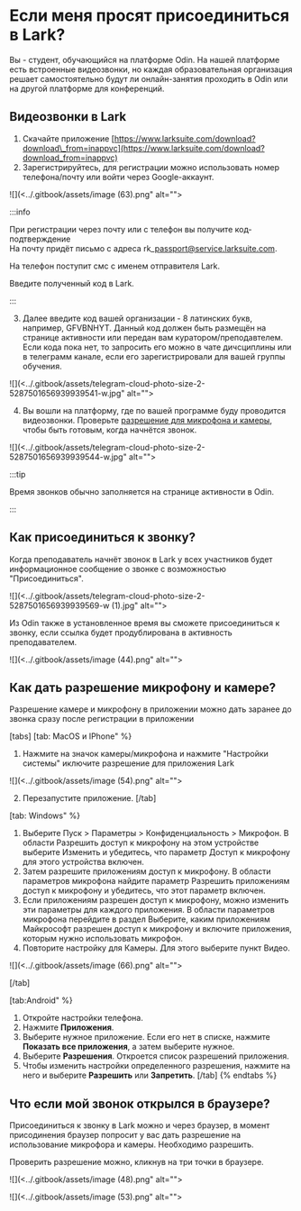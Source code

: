 # Если меня просят присоединиться в Lark?

Вы - студент, обучающийся на платформе Odin. На нашей платформе есть встроенные видеозвонки, но каждая образовательная организация решает самостоятельно будут ли онлайн-занятия проходить в  Odin или на другой платформе для конференций.

## Видеозвонки в Lark

1. Скачайте приложение [ ](https://www.larksuite.com/download?download_from=inappvc)[ ](https://www.larksuite.com/download?download_from=inappvc)[ ](https://www.larksuite.com/download?download_from=inappvc)[https://www.larksuite.com/download?download\_from=inappvc](https://www.larksuite.com/download?download_from=inappvc)
2. Зарегистрируйтесь, для регистрации можно использовать номер телефона/почту или войти через Google-аккаунт.

![](<../.gitbook/assets/image (63).png" alt=""><figcaption></figcaption></figure>

:::info

При регистрации через почту или с телефон вы получите код-подтверждение \
На почту придёт письмо с адреса rk\_passport@service.larksuite.com.&#x20;

На телефон поступит смс с именем отправителя Lark.

Введите полученный код в Lark.

:::

3. Далее введите код вашей организации - 8 латинских букв, например, GFVBNHYT. Данный код должен быть размещён на странице активности или передан вам куратором/преподавтелем. Если кода пока нет, то запросить его можно в чате дичсциплины или в телеграмм канале, если его зарегистрировали для вашей группы обучения.

![](<../.gitbook/assets/telegram-cloud-photo-size-2-5287501656939939541-w.jpg" alt=""><figcaption></figcaption></figure>

4. Вы вошли на платформу, где по вашей программе буду проводится видеозвонки. Проверьте [разрешение для микрофона и камеры](esli-menya-prosyat-prisoedinitsya-v-lark.md#kak-dat-razreshenie-mikrofonu-i-kamere), чтобы быть готовым, когда начнётся звонок.

![](<../.gitbook/assets/telegram-cloud-photo-size-2-5287501656939939544-w.jpg" alt=""><figcaption></figcaption></figure>

:::tip

Время звонков обычно заполняется на странице активности в Odin.

:::

## Как  присоединиться к звонку?

Когда преподаватель начнёт звонок в Lark у всех участников будет информационное сообщение о звонке с возможностью "Присоединиться".

![](<../.gitbook/assets/telegram-cloud-photo-size-2-5287501656939939569-w (1).jpg" alt=""><figcaption></figcaption></figure>

Из  Odin также в установленное время вы сможете присоединиться к звонку, если ссылка будет продублирована в активность преподавателем.&#x20;

![](<../.gitbook/assets/image (44).png" alt=""><figcaption></figcaption></figure>

## Как дать разрешение микрофону и камере?

Разрешение камере и микрофону в приложении можно дать заранее до звонка сразу после регистрации в приложении

[tabs]
[tab: MacOS и IPhone" %}
1. Нажмите на значок камеры/микрофона и нажмите "Настройки системы" иключите  разрешение для приложения Lark

![](<../.gitbook/assets/image (54).png" alt=""><figcaption></figcaption></figure>

2. Перезапустите приложение.
[/tab]

[tab: Windows" %}
1. Выберите Пуск  > Параметры  > Конфиденциальность > Микрофон. В области Разрешить доступ к микрофону на этом устройстве выберите Изменить и убедитесь, что параметр Доступ к микрофону для этого устройства включен.
2. Затем разрешите приложениям доступ к микрофону. В области параметров микрофона найдите параметр Разрешить приложениям доступ к микрофону и убедитесь, что этот параметр включен.
3. Если приложениям разрешен доступ к микрофону, можно изменить эти параметры для каждого приложения. В области параметров микрофона перейдите в раздел Выберите, каким приложениям Майкрософт разрешен доступ к микрофону и включите приложения, которым нужно использовать микрофон.
4. Повторите настройку для Камеры. Для этого выберите пункт Видео.

![](<../.gitbook/assets/image (66).png" alt=""><figcaption></figcaption></figure>
[/tab]

[tab:Android" %}
1. Откройте настройки телефона.
2. Нажмите **Приложения**.
3. Выберите нужное приложение. Если его нет в списке, нажмите **Показать все приложения**, а затем выберите нужное.
4. Выберите **Разрешения**. Откроется список разрешений приложения.
5. Чтобы изменить настройки определенного разрешения, нажмите на него и выберите **Разрешить** или **Запретить**.
[/tab]
{% endtabs %}

## Что если мой звонок открылся в браузере?

Присоединиться к звонку в Lark можно и через браузер, в момент присодинения браузер попросит у вас дать разрешение на использование микрофора и камеры. Необходимо разрешить.&#x20;

Проверить разрешение можно, кликнув на три точки в браузере.

![](<../.gitbook/assets/image (48).png" alt=""><figcaption></figcaption></figure>

![](<../.gitbook/assets/image (53).png" alt=""><figcaption></figcaption></figure>

